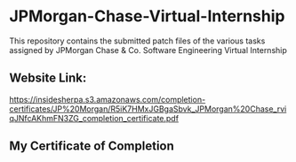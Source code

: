 # JPMorgan-Chase-Virtual-Internship

This repository contains the submitted patch files of the various tasks assigned by JPMorgan Chase &amp; Co. Software Engineering Virtual Internship

## Website Link:

https://insidesherpa.s3.amazonaws.com/completion-certificates/JP%20Morgan/R5iK7HMxJGBgaSbvk_JPMorgan%20Chase_rviqJNfcAKhmFN3ZG_completion_certificate.pdf

## My Certificate of Completion 




